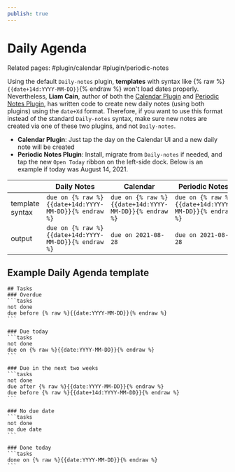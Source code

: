 ```yaml
---
publish: true
---
```


# Daily Agenda

Related pages: #plugin/calendar #plugin/periodic-notes

Using the default `Daily-notes` plugin, **templates** with syntax like
{% raw %}`{{date+14d:YYYY-MM-DD}}`{% endraw %} won't load dates properly. Nevertheless, **Liam Cain**,
author of both the [Calendar Plugin](https://github.com/liamcain/obsidian-calendar-plugin)
and [Periodic Notes Plugin](https://github.com/liamcain/obsidian-periodic-notes), has
written code to create new daily notes (using both plugins) using the `date+Xd` format.
Therefore, if you want to use this format instead of the standard `Daily-notes` syntax,
make sure new notes are created via one of these two plugins, and not `Daily-notes`.

- **Calendar Plugin**: Just tap the day on the Calendar UI and a new daily note will be created
- **Periodic Notes Plugin**: Install, migrate from `Daily-notes` if needed, and tap the new `Open Today` ribbon on the left-side dock. Below is an example if today was August 14, 2021.

| | Daily Notes | Calendar | Periodic Notes |
|-|-------------|----------|----------------|
| template syntax | `due on {% raw %}{{date+14d:YYYY-MM-DD}}{% endraw %}` | `due on {% raw %}{{date+14d:YYYY-MM-DD}}{% endraw %}` | `due on {% raw %}{{date+14d:YYYY-MM-DD}}{% endraw %}` |
| output | `due on {% raw %}{{date+14d:YYYY-MM-DD}}{% endraw %}` | `due on 2021-08-28` | `due on 2021-08-28` |

## Example Daily Agenda **template**

    ## Tasks
    ### Overdue
    ```tasks
    not done
    due before {% raw %}{{date:YYYY-MM-DD}}{% endraw %}
    ```

    ### Due today
    ```tasks
    not done
    due on {% raw %}{{date:YYYY-MM-DD}}{% endraw %}
    ```

    ### Due in the next two weeks
    ```tasks
    not done
    due after {% raw %}{{date:YYYY-MM-DD}}{% endraw %}
    due before {% raw %}{{date+14d:YYYY-MM-DD}}{% endraw %}
    ```

    ### No due date
    ```tasks
    not done
    no due date
    ```

    ### Done today
    ```tasks
    done on {% raw %}{{date:YYYY-MM-DD}}{% endraw %}
    ```

